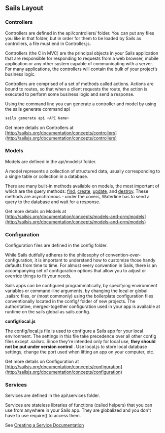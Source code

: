 ## Sails Layout

### Controllers

Controllers are defined in the api/controllers/ folder. You can put any files you like in that folder, but in order for them to be loaded by Sails as controllers, a file must end in Controller.js. 

Controllers (the C in MVC) are the principal objects in your Sails application that are responsible for responding to requests from a web browser, mobile application or any other system capable of communicating with a server. For many applications, the controllers will contain the bulk of your project’s business logic.

Controllers are comprised of a set of methods called actions. Actions are bound to routes, so that when a client requests the route, the action is executed to perform some business logic and send a response. 

Using the command line you can generate a controller and model by using the sails generate command api

```bash
sails generate api <API Name>
```

Get more details on Controllers at [http://sailsjs.org/documentation/concepts/controllers](http://sailsjs.org/documentation/concepts/controllers)

### Models

Models are defined in the api/models/ folder.

A model represents a collection of structured data, usually corresponding to a single table or collection in a database. 

 There are many built-in methods available on models, the most important of which are the query methods: [find](http://sailsjs.org/documentation/reference/waterline/models/find.html), [create](http://sailsjs.org/documentation/reference/waterline/models/create.html), [update](http://sailsjs.org/documentation/reference/waterline/models/update.html), and [destroy](http://sailsjs.org/documentation/reference/waterline/models/destroy.html). These methods are asynchronous - under the covers, Waterline has to send a query to the database and wait for a response.

Get more details on Models at [http://sailsjs.org/documentation/concepts/models-and-orm/models](http://sailsjs.org/documentation/concepts/models-and-orm/models)

### Configuration

Configuration files are defined in the config folder.

While Sails dutifully adheres to the philosophy of convention-over-configuration, it is important to understand how to customize those handy defaults from time to time. For almost every convention in Sails, there is an accompanying set of configuration options that allow you to adjust or override things to fit your needs.

Sails apps can be configured programmatically, by specifying environment variables or command-line arguments, by changing the local or global .sailsrc files, or (most commonly) using the boilerplate configuration files conventionally located in the config/ folder of new projects. The authoritative, merged-together configuration used in your app is available at runtime on the sails global as sails.config.

**config/local.js**

The config/local.js file is used to configure a Sails app for your local environment. The settings in this file take precedence over all other config files except .sailsrc. Since they're intended only for local use, **they should not be put under version control** . Use local.js to store local database settings, change the port used when lifting an app on your computer, etc.


Get more details on Configuration at [http://sailsjs.org/documentation/concepts/configuration](http://sailsjs.org/documentation/concepts/configuration)


### Services

Services are defined in the api\services folder.

Services are stateless libraries of functions (called helpers) that you can use from anywhere in your Sails app.  They are globalized and you don't have to use require() to access them.  

See [Creating a Service Documentation](http://sailsjs.org/documentation/concepts/services/creating-a-service)
